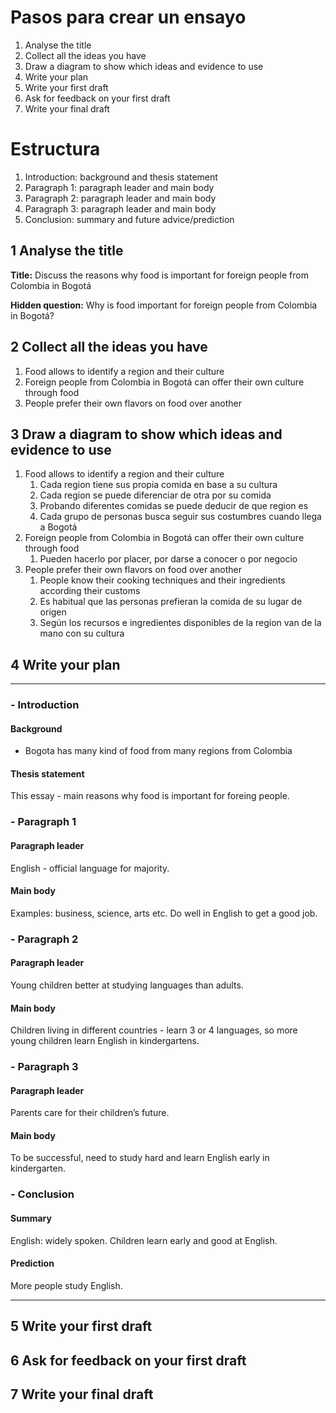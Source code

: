 # Pasos para crear un ensayo

1. Analyse the title
2. Collect all the ideas you have
3. Draw a diagram to show which ideas and evidence to use
4. Write your plan
5. Write your first draft
6. Ask for feedback on your first draft
7. Write your final draft

# Estructura

1. Introduction: background and thesis statement
2. Paragraph 1: paragraph leader and main body
3. Paragraph 2: paragraph leader and main body
4. Paragraph 3: paragraph leader and main body
5. Conclusion: summary and future advice/prediction

## 1 Analyse the title

**Title:** Discuss the reasons why food is important for foreign people from Colombia in Bogotá

**Hidden question:** Why is food important for foreign people from Colombia in Bogotá?

## 2 Collect all the ideas you have

1. Food allows to identify a region and their culture
2. Foreign people from Colombia in Bogotá can offer their own culture through food
3. People prefer their own flavors on food over another

## 3 Draw a diagram to show which ideas and evidence to use

1. Food allows to identify a region and their culture
   1. Cada region tiene sus propia comida en base a su cultura
   2. Cada region se puede diferenciar de otra por su comida
   3. Probando diferentes comidas se puede deducir de que region es
   4. Cada grupo de personas busca seguir sus costumbres cuando llega a Bogotá
2. Foreign people from Colombia in Bogotá can offer their own culture through food
   1. Pueden hacerlo por placer, por darse a conocer o por negocio
3. People prefer their own flavors on food over another
   1. People know their cooking techniques and their ingredients according their customs
   2. Es habitual que las personas prefieran la comida de su lugar de origen
   3. Según los recursos e ingredientes disponibles de la region van de la mano con su cultura

## 4 Write your plan

***

### - Introduction

#### Background

* Bogota has many kind of food from many regions from Colombia

#### Thesis statement

This essay - main reasons why food is important for foreing people.

### - Paragraph 1

#### Paragraph leader

English - official language for majority.

#### Main body

Examples: business, science, arts etc. Do well in English to get a good job.

### - Paragraph 2

#### Paragraph leader

Young children better at studying languages than adults.

#### Main body

Children living in different countries - learn 3 or 4 languages, so more young children learn English in kindergartens.

### - Paragraph 3

#### Paragraph leader

Parents care for their children’s future.

#### Main body

To be successful, need to study hard and learn English early in kindergarten.

### - Conclusion

#### Summary

English: widely spoken. Children learn early and good at English.

#### Prediction

More people study English.

***

## 5 Write your first draft

## 6 Ask for feedback on your first draft

## 7 Write your final draft
